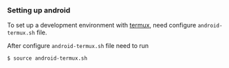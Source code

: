 ### Setting up android

To set up a development environment with [termux](https://termux.com), need configure `android-termux.sh` file.

After configure `android-termux.sh` file need to run

```bash
$ source android-termux.sh
```

